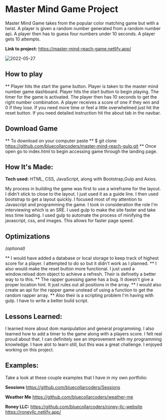 # Master Mind Game Project 
Master Mind Game takes from the popular color matching game but with a twist. A player is given a random number generated from a random number api. A player then has to guess four numbers under 10 seconds. 
A player gets 10 attempts.

**Link to project:** https://master-mind-reach-game.netlify.app/

![2022-05-27](https://user-images.githubusercontent.com/67053237/170685683-7be80521-4254-4bf1-8587-4c501d2ab8e6.png)


## How to play
** Player hits the start the game button. Player is taken to the master mind number game dashboard. Player hits the start button to begin playing. The timer for the game is 
activated. The player then has 10 seconds to get the right number combination. A player receives a score of one if they win and 0 if they lose. If you need more time or
feel a little overwhelmed just hit the reset button. If you need detailed instruction hit the about tab in the navbar.

## Download Game
** To download on your computer paste
** $ git clone https://github.com/bluecollarcoders/master-mind-reach-gulp.git
** Once open go to index.html to begin accessing game through the landing page.

## How It's Made:

**Tech used:** HTML, CSS, JavaScript, along with Bootstrap,Gulp and Axios.

My process in building the game was first to use a wireframe for the layout. I didn't stick to close to the layout. I just used it as a guide line. I then used bootstrap to 
get a layout quickly. I focused most of my attention to Javascript and programming the game. I took in consideration the role I'm interviewing which is an SRE. I used gulp to 
make the site faster and take less time loading. I used gulp to automate the process of minifying the javascript, css, and images. This allows for faster page speed.

## Optimizations
*(optional)*

** I would have added a database or local storage to keep track of highest score for a player. I attempted to do so but it didn't work as I planned.
** I also would make the reset button more functional. I just used a window.reload dom object to achieve a refresh. Their is definetly a better way to to this.
** The rapper guessing game has a bug. It doesn't give a proper location hint. It just rules out all positions in the array. 
** I would also create an api for the rapper game unstead of using a function to get the random rapper array.
** Also their is a scripting problem I'm having with gulp. I have to write a better build script.

## Lessons Learned:
I learned more about dom manipulation and general programming. I also learned how to add a timer to the game along with a players score. I felt real proud about that. 
I can definitely see an improvement with my programming knowledge. I have alot to learn still, but this was a great challenge. I enjoyed working on this project.

## Examples:
Take a look at these couple examples that I have in my own portfolio:

**Sessions** https://github.com/bluecollarcoders/Sessions

**Weather Me** https://github.com/bluecollarcoders/weather-me

**Roney LLC:** https://github.com/bluecollarcoders/roney-llc-website  https://roneyllc.netlify.app/

